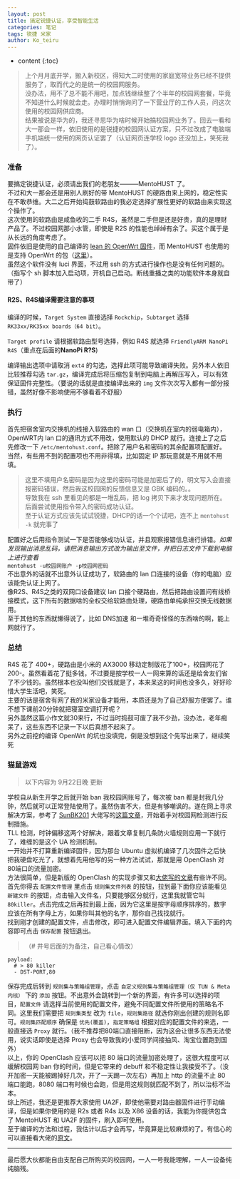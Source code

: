```yaml
---
layout: post  
title: 搞定锐捷认证，享受智能生活
categories: 笔记
tags: 锐捷 米家
author: Ko_teiru
---
```


* content
{:toc}

> 上个月月底开学，搬入新校区，得知大二时使用的家庭宽带业务已经不提供服务了，取而代之的是统一的校园网服务。  
> 没办法，用不了总不能不用吧，加点钱继续整了个半年的校园网套餐，毕竟不知道什么时候就会走。办理时悄悄询问了一下营业厅的工作人员，问这次使用的校园网供应商。  
> 结果被说是华为的，我还寻思华为啥时候开始搞校园网业务了。回去一看和大一那会一样，依旧使用的是锐捷的校园网认证方案，只不过改成了电脑端手机端统一使用的网页认证罢了（认证网页连学校 logo 还没加上，笑死我了）。





### 准备
要搞定锐捷认证，必须请出我们的老朋友———MentoHUST 了。  
不过和大一那会还是用别人刷好的带 MentoHUST 的硬路由来上网的，稳定性实在不敢恭维。大二之后开始捣鼓软路由的我必定选择扩展性更好的软路由来实现这个操作了。  
这次使用的软路由是咸鱼收的二手 R4S，虽然是二手但是还是好贵，真的是理财产品了。不过校园网那小水管，即使是 R2S 的性能也绰绰有余了。买这个属于是从长远的角度考虑了。  
固件依旧是使用的自己编译的 [lean 的 OpenWrt 固件](https://github.com/coolsnowwolf/openwrt)，而 MentoHUST 也使用的是支持 OpenWrt 的包（[这里](https://github.com/KyleRicardo/MentoHUST-OpenWrt-ipk)）。  
虽然这个软件没有 luci 界面，不过用 ssh 的方式进行操作也是没有任何问题的。（指写个 sh 脚本加入启动项，开机自己启动。断线重播之类的功能软件本身就自带了）

#### R2S、R4S编译需要注意的事项
编译的时候，`Target System` 直接选择 `Rockchip`，`Subtarget` 选择 `RK33xx/RK35xx boards（64 bit）`。

`Target profile` 请根据软路由型号选择，例如 R4S 就选择 `FriendlyARM NanoPi R4S`（重点在后面的**NanoPi R?S**)

编译输出选项中请取消 `ext4` 的勾选，选择此项可能导致编译失败。另外本人依旧比较推荐勾选 `tar.gz`，编译完成后将压缩包复制到电脑上再解压写入，可以有效保证固件完整性。（要说的话就是直接编译出来的 `img` 文件次次写入都有一部分报错，虽然好像不影响使用不够看着不舒服）  

### 执行

首先把宿舍室内交换机的线接入软路由的 wan 口（交换机在室内的弱电箱内），OpenWRT内 lan 口的通讯方式不用改，使用默认的 DHCP 就行。连接上了之后先修改一下 `/etc/mentohust.conf`。把除了用户名和密码的其余配置项配置好。  
当然，有些用不到的配置项也不用非得填，比如固定 IP 那玩意就是不用就不用填。
> 这里不填用户名密码是因为这里的密码可能是加密后了的，明文写入会直接报密码错误，然后我这校园网的反馈信息又是 GBK 编码的。。  
> 导致我在 ssh 里看见的都是一堆乱码，把 log 拷贝下来才发现问题所在。后面尝试使用指令带入的密码成功认证。  
> 至于认证方式应该先试试锐捷，DHCP的话一个个试吧，连不上 `mentohust -k` 就完事了

配置好之后用指令测试一下是否能够成功认证，并且观察报错信息进行排错。*如果发现输出消息乱码，请把消息输出方式改为输出至文件，并把日志文件下载到电脑上进行查看*  
`mentohust -u校园网账户 -p校园网密码`  
不出意外的话就不出意外认证成功了，软路由的 lan 口连接的设备（你的电脑）应该能免认证上网了。  
像R2S、R4S之类的双网口设备建议 lan 口接个硬路由，然后把路由设置问有线桥接模式，这下所有的数据啥的全权交给软路由处理，硬路由单纯承担交换无线数据用。  
至于其他的东西就懒得说了，比如 DNS加速 和一堆奇奇怪怪的东西啥的啊，能上网就行了。


### 总结
R4S 花了 400+，硬路由是小米的 AX3000 移动定制版花了100+，校园网花了200-。虽然看着花了挺多钱，不过要是按学校一人一网来算的话还是给舍友们省了不少钱的。虽然根本也没叫他们交钱就是了，本来呆这的时间也没多久，好好珍惜大学生活吧，笑死。  
主要的话是宿舍有网了我的米家设备才能用，本质还是为了自己舒服方便罢了。谁不想下课前20分钟就把寝室空调打开呢？  
另外虽然这篇小作文就30来行，不过当时捣鼓可废了我不少劲，没办法，老年痴呆了，这些东西不记录一下以后真想不起来了。  
另外之前挖的编译 OpenWrt 的坑也没填完，倒是没想到这个先写出来了，继续笑死

### 猫鼠游戏
> 以下内容为 9月22日晚 更新

学校自从新生开学之后就开始 ban 我校园网账号了，每次被 ban 都是封我几分钟，然后就可以正常登陆使用了。虽然伤害不大，但是有够嘲讽的。遂在网上寻求解决方案，参考了 [SunBK201](https://www.sunbk201.site) 大佬写的[这篇文章](https://www.sunbk201.site/posts/crack-campus-network.html)，开始着手对校园网检测进行反制措施。  
TLL 检测，时钟偏移这两个好解决，跟着文章复制几条防火墙规则应用一下就行了，难缠的是这个 UA 检测机制。  
一开始并不打算重新编译固件，因为那台 Ubuntu 虚拟机编译了几次固件之后快把我硬盘吃光了，就想着先用他写的另一种方法试试，那就是用 OpenClash 对80端口的流量加密。  
方法很简单，但是新版的 OpenClash 的实现步骤又和[大佬写的文章](https://www.sunbk201.site/posts/change-ua-by-proxy.html)有些许不同。首先你得去 `配置文件管理` 里点击 `规则集文件列表` 的按钮，拉到最下面你应该能看见 `新建文件` 的按钮，点击输入文件名，只要能够区分就行，这里我就管它叫 `80killer`。点击完成之后再拉到最上面，因为它这里是按字母顺序排序的，数字应该在所有字母上方，如果你叫其他的名字，那你自己找找就行。  
找到刚才创建的配置文件，点击修改，即可进入配置文件编辑界面。填入下面的内容即可点击 `保存配置` 按钮退出。  
>（# 井号后面的为备注，自己看心情改）  
```
payload:  
  # > 80 killer 
  - DST-PORT,80
```
保存完成后转到 `规则集与策略组管理`，点击 `自定义规则集与策略组管理（仅 TUN & Meta 内核）` 下的 `添加` 按钮。不出意外会跳转到一个新的界面，有许多可以选择的项目，`配置文件` 请选择当前使用的配置文件，避免不同配置文件所使用的策略名不同。这里我们需要把 `规则集类型` 改为 `file`，`规则集路径` 就选你刚出创建的规则名即可。`规则集匹配顺序` 确保是 `优先(覆盖)`，`指定策略组` 根据对应的配置文件的来选，一般直接选 `Proxy` 就行。（我不推荐把80端口直接阻断，因为这会让很多东西无法使用，说实话即使是选择 Proxy 也会导致我的小爱同学间接抽风、淘宝位置跑到国外）  
以上，你的 OpenClash 应该可以把 80 端口的流量加密处理了，这很大程度可以缓解校园网 ban 你的时间，但是它带来的 debuff 和不稳定性让我接受不了。（没开加密一天能被踢掉好几次，开了一天踢一次左右）再加上 http 的流量不止 80 端口能跑，8080 端口有时候也会跑，但是用这规则就匹配不到了，所以治标不治本。  
综上所述，我还是更推荐大家使用 UA2F，即使他需要对路由器固件进行手动编译，但是如果你使用的是 R2s 或者 R4s 以及 X86 设备的话，我能为你提供包含了 MentoHUST 和 UA2F 的固件，刷入即可使用。  
至于编译的方法和过程，我估计以后才会再写，毕竟算是比较麻烦的了。有信心的可以直接看大佬的[原文](https://sunbk201public.notion.site/sunbk201public/OpenWrt-f59ae1a76741486092c27bc24dbadc59)。  

---
最后愿大伙都能自由支配自己所购买的校园网，一人一号我能理解，一人一设备纯纯脑残。
